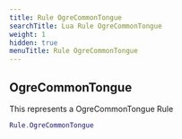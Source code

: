 ```yaml
---
title: Rule OgreCommonTongue
searchTitle: Lua Rule OgreCommonTongue
weight: 1
hidden: true
menuTitle: Rule OgreCommonTongue
---
```

## OgreCommonTongue

This represents a OgreCommonTongue Rule
```lua
Rule.OgreCommonTongue
```